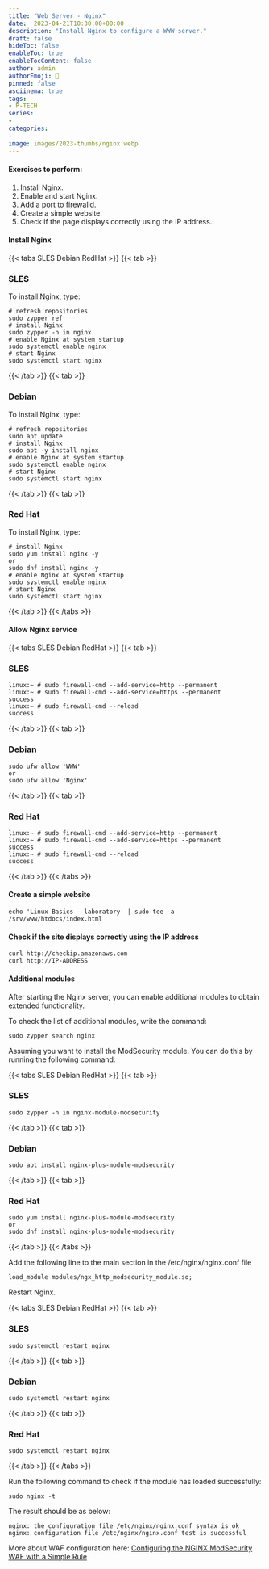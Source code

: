 ```yaml
---
title: "Web Server - Nginx"
date:  2023-04-21T10:30:00+00:00
description: "Install Nginx to configure a WWW server."
draft: false
hideToc: false
enableToc: true
enableTocContent: false
author: admin
authorEmoji: 🐧
pinned: false
asciinema: true
tags:
- P-TECH
series:
-
categories:
- 
image: images/2023-thumbs/nginx.webp
---
```

#### Exercises to perform:
1. Install Nginx.
2. Enable and start Nginx.
3. Add a port to firewalld.
4. Create a simple website.
5. Check if the page displays correctly using the IP address.

<script async id="asciicast-579041" src="https://asciinema.org/a/579041.js"></script>
<script async id="asciicast-579046" src="https://asciinema.org/a/579046.js"></script>

#### Install Nginx

{{< tabs SLES Debian RedHat >}}
  {{< tab >}}
  ### SLES
  To install Nginx, type:
  ```
  # refresh repositories
  sudo zypper ref
  # install Nginx
  sudo zypper -n in nginx
  # enable Nginx at system startup
  sudo systemctl enable nginx
  # start Nginx
  sudo systemctl start nginx
  ```
  {{< /tab >}}
  {{< tab >}}
  ### Debian
  To install Nginx, type:
  ```
  # refresh repositories
  sudo apt update
  # install Nginx
  sudo apt -y install nginx
  # enable Nginx at system startup
  sudo systemctl enable nginx
  # start Nginx
  sudo systemctl start nginx
  ```
  {{< /tab >}}
  {{< tab >}}
  ### Red Hat
  To install Nginx, type:
  ```
  # install Nginx
  sudo yum install nginx -y
  or
  sudo dnf install nginx -y
  # enable Nginx at system startup
  sudo systemctl enable nginx
  # start Nginx
  sudo systemctl start nginx
  ```
  {{< /tab >}}
{{< /tabs >}}

#### Allow Nginx service

{{< tabs SLES Debian RedHat >}}
  {{< tab >}}
  ### SLES
  ```
  linux:~ # sudo firewall-cmd --add-service=http --permanent
  linux:~ # sudo firewall-cmd --add-service=https --permanent
  success
  linux:~ # sudo firewall-cmd --reload
  success
  ```
  {{< /tab >}}
  {{< tab >}}
  ### Debian
  ```
  sudo ufw allow 'WWW'
  or
  sudo ufw allow 'Nginx'
  ```
  {{< /tab >}}
  {{< tab >}}
  ### Red Hat
  ```
  linux:~ # sudo firewall-cmd --add-service=http --permanent
  linux:~ # sudo firewall-cmd --add-service=https --permanent
  success
  linux:~ # sudo firewall-cmd --reload
  success
  ```
  {{< /tab >}}
{{< /tabs >}}

#### Create a simple website

```
echo 'Linux Basics - laboratory' | sudo tee -a /srv/www/htdocs/index.html
```

#### Check if the site displays correctly using the IP address

```
curl http://checkip.amazonaws.com
curl http://IP-ADDRESS
```

#### Additional modules

After starting the Nginx server, you can enable additional modules to obtain extended functionality.

To check the list of additional modules, write the command:

```
sudo zypper search nginx
```

Assuming you want to install the ModSecurity module. You can do this by running the following command:

{{< tabs SLES Debian RedHat >}}
  {{< tab >}}
  ### SLES
  ```
  sudo zypper -n in nginx-module-modsecurity
  ```
  {{< /tab >}}
  {{< tab >}}
  ### Debian
  ```
  sudo apt install nginx-plus-module-modsecurity
  ```
  {{< /tab >}}
  {{< tab >}}
  ### Red Hat
  ```
  sudo yum install nginx-plus-module-modsecurity
  or
  sudo dnf install nginx-plus-module-modsecurity
  ```
  {{< /tab >}}
{{< /tabs >}}

Add the following line to the main section in the /etc/nginx/nginx.conf file

```
load_module modules/ngx_http_modsecurity_module.so;
```

Restart Nginx.

{{< tabs SLES Debian RedHat >}}
  {{< tab >}}
  ### SLES
  ```
  sudo systemctl restart nginx
  ```
  {{< /tab >}}
  {{< tab >}}
  ### Debian
  ```
  sudo systemctl restart nginx
  ```
  {{< /tab >}}
  {{< tab >}}
  ### Red Hat
  ```
  sudo systemctl restart nginx
  ```
  {{< /tab >}}
{{< /tabs >}}

Run the following command to check if the module has loaded successfully:

```
sudo nginx -t
```

The result should be as below:

```
nginx: the configuration file /etc/nginx/nginx.conf syntax is ok
nginx: configuration file /etc/nginx/nginx.conf test is successful
```

More about WAF configuration here: [Configuring the NGINX ModSecurity WAF with a Simple Rule](https://docs.nginx.com/nginx-waf/admin-guide/nginx-plus-modsecurity-waf-installation-logging/)